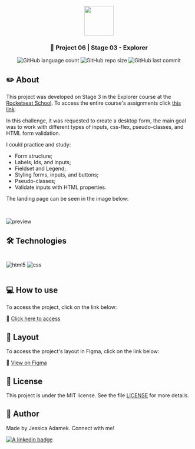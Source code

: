 <div align="center">
   <img src="https://github.com/jeadamek/rocketMovies_backend/assets/78454317/bee3ecf0-0193-4c38-9bec-004d1a679227" width="80px"/>
</div>

<h3 align="center">🚀 Project 06 | Stage 03 - Explorer</h3>

<div align="center">
  <img alt="GitHub language count" src="https://img.shields.io/github/languages/count/jeadamek/avalie-sua-mentoria">

  <img alt="GitHub repo size" src="https://img.shields.io/github/repo-size/jeadamek/avalie-sua-mentoria">
  
  <img alt="GitHub last commit" src="https://img.shields.io/github/last-commit/jeadamek/avalie-sua-mentoria?color=%231280BF">
  
 <!-- <a href="https://jeadamek.github.io/avalie-sua-mentoria/"> ▶️ Access Project </a> -->
</div>   

## ✏️ About

This project was developed on Stage 3 in the Explorer course at the [Rocketseat School](https://www.rocketseat.com.br/). To access the entire course's assignments click [this link](https://github.com/jeadamek/explorer-rocketseat).

In this challenge, it was requested to create a desktop form, the main goal was to work with different types of inputs, css-flex, pseudo-classes, and HTML form validation.

I could practice and study:

- Form structure;
- Labels, Ids, and inputs;
- Fieldset and Legend;
- Styling forms, inputs, and buttons;
- Pseudo-classes;
- Validate inputs with HTML properties.

The landing page can be seen in the image below:

<br/>

![preview](https://user-images.githubusercontent.com/78454317/192170887-7c93613f-6102-49d6-bc65-2034ecec0810.png)


## 🛠️ Technologies

<div style="display: inline_block"><br/>
  <img align="center" alt="html5" src="https://img.shields.io/badge/HTML5-E34F26?style=for-the-badge&logo=html5&logoColor=white" />
  <img align="center" alt="css" src="https://img.shields.io/badge/CSS3-1572B6?style=for-the-badge&logo=css3&logoColor=white" />
</div><br/>


## 💻 How to use

To access the project, click on the link below:

🔗 [Click here to access](https://jeadamek.github.io/avalie-sua-mentoria/)


## 🎨 Layout

To access the project's layout in Figma, click on the link below:

🔗 [View on Figma](https://www.figma.com/file/K8UlETSJolkk9Aww95yZVf/Stage-03---Formul%C3%A1rio-avan%C3%A7ado-(Copy))


## 📝 License

This project is under the MIT license. See the file [LICENSE](LICENSE) for more details.


## 🎯 Author

<p>
	Made by Jessica Adamek. Connect with me! 	
</p>
<div>
  <a href="https://www.linkedin.com/in/jessica-adamek/" target="_blank">
    <img src="https://img.shields.io/badge/LinkedIn-0077B5?style=for-the-badge&logo=linkedin&logoColor=white" alt="A linkedin badge">
  </a>  
</div>
